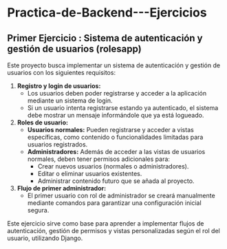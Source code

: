 # Practica-de-Backend---Ejercicios

## Primer Ejercicio : Sistema de autenticación y gestión de usuarios (rolesapp)

Este proyecto busca implementar un sistema de autenticación y gestión de usuarios con los siguientes requisitos:

1. **Registro y login de usuarios:**
    * Los usuarios deben poder registrarse y acceder a la aplicación mediante un sistema de login.
    * Si un usuario intenta registrarse estando ya autenticado, el sistema debe mostrar un mensaje informándole que ya está logueado.
2. **Roles de usuario:**
    * **Usuarios normales:** Pueden registrarse y acceder a vistas específicas, como contenido o funcionalidades limitadas para usuarios registrados.
    * **Administradores:** Además de acceder a las vistas de usuarios normales, deben tener permisos adicionales para:
      * Crear nuevos usuarios (normales o administradores).
      * Editar o eliminar usuarios existentes.
      * Administrar contenido futuro que se añada al proyecto.
3. **Flujo de primer administrador:**
    * El primer usuario con rol de administrador se creará manualmente mediante comandos para garantizar una configuración inicial segura.

Este ejercicio sirve como base para aprender a implementar flujos de autenticación, gestión de permisos y vistas personalizadas según el rol del usuario, utilizando Django.